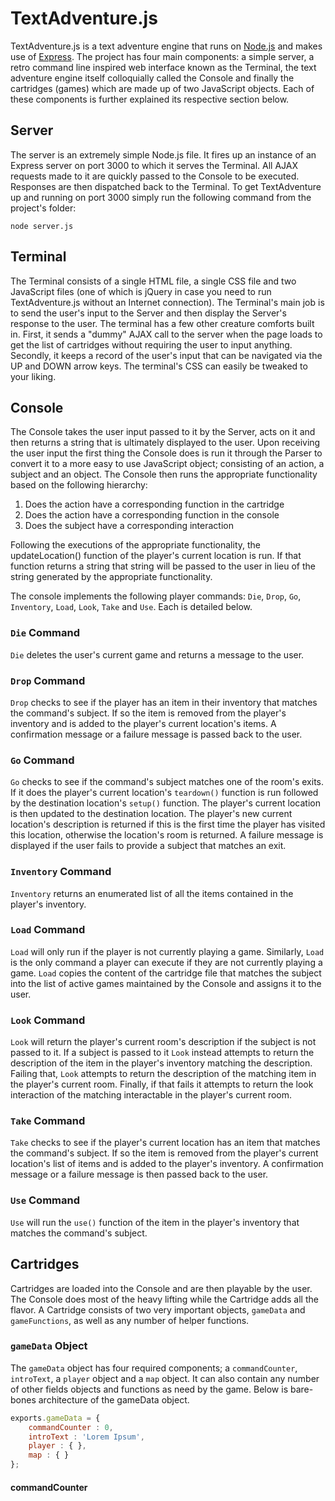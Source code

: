 # TextAdventure.js

TextAdventure.js is a text adventure engine that runs on [Node.js](http://nodejs.org/) and makes use of [Express](http://expressjs.com/). The project has four main components: a simple server, a retro command line inspired web interface known as the Terminal, the text adventure engine itself colloquially called the Console and finally the cartridges (games) which are made up of two JavaScript objects. Each of these components is further explained its respective section below.

## Server

The server is an extremely simple Node.js file. It fires up an instance of an Express server on port 3000 to which it serves the Terminal. All AJAX requests made to it are quickly passed to the Console to be executed. Responses are then dispatched back to the Terminal. To get TextAdventure up and running on port 3000 simply run the following command from the project's folder:

```
node server.js
```

## Terminal

The Terminal consists of a single HTML file, a single CSS file and two JavaScript files (one of which is jQuery in case you need to run TextAdventure.js without an Internet connection). The Terminal's main job is to send the user's input to the Server and then display the Server's response to the user. The terminal has a few other creature comforts built in. First, it sends a "dummy" AJAX call to the server when the page loads to get the list of cartridges without requiring the user to input anything. Secondly, it keeps a record of the user's input that can be navigated via the UP and DOWN arrow keys. The terminal's CSS can easily be tweaked to your liking.

## Console

The Console takes the user input passed to it by the Server, acts on it and then returns a string that is ultimately displayed to the user. Upon receiving the user input the first thing the Console does is run it through the Parser to convert it to a more easy to use JavaScript object; consisting of an action, a subject and an object. The Console then runs the appropriate functionality based on the following hierarchy:

1. Does the action have a corresponding function in the cartridge
2. Does the action have a corresponding function in the console
3. Does the subject have a corresponding interaction

Following the executions of the appropriate functionality, the updateLocation() function of the player's current location is run. If that function returns a string that string will be passed to the user in lieu of the string generated by the appropriate functionality.

The console implements the following player commands: `Die`, `Drop`, `Go`, `Inventory`, `Load`, `Look`, `Take` and `Use`. Each is detailed below.

### `Die` Command

`Die` deletes the user's current game and returns a message to the user.

### `Drop` Command

`Drop` checks to see if the player has an item in their inventory that matches the command's subject. If so the item is removed from the player's inventory and is added to the player's current location's items. A confirmation message or a failure message is passed back to the user.

### `Go` Command

`Go` checks to see if the command's subject matches one of the room's exits. If it does the player's current location's `teardown()` function is run followed by the destination location's `setup()` function. The player's current location is then updated to the destination location. The player's new current location's description is returned if this is the first time the player has visited this location, otherwise the location's room is returned. A failure message is displayed if the user fails to provide a subject that matches an exit.

### `Inventory` Command

`Inventory` returns an enumerated list of all the items contained in the player's inventory.

### `Load` Command

`Load` will only run if the player is not currently playing a game. Similarly, `Load` is the only command a player can execute if they are not currently playing a game. `Load` copies the content of the cartridge file that matches the subject into the list of active games maintained by the Console and assigns it to the user.

### `Look` Command

`Look` will return the player's current room's description if the subject is not passed to it. If a subject is passed to it `Look` instead attempts to return the description of the item in the player's inventory matching the description. Failing that, `Look` attempts to return the description of the matching item in the player's current room. Finally, if that fails it attempts to return the look interaction of the matching interactable in the player's current room. 

### `Take` Command

`Take` checks to see if the player's current location has an item that matches the command's subject. If so the item is removed from the player's current location's list of items and is added to the player's inventory. A confirmation message or a failure message is then passed back to the user.

### `Use` Command

`Use` will run the `use()` function of the item in the player's inventory that matches the command's subject.

## Cartridges

Cartridges are loaded into the Console and are then playable by the user. The Console does most of the heavy lifting while the Cartridge adds all the flavor. A Cartridge consists of two very important objects, `gameData` and `gameFunctions`, as well as any number of helper functions.

### `gameData` Object

The `gameData` object has four required components; a `commandCounter`, `introText`, a `player` object and a `map` object. It can also contain any number of other fields objects and functions as need by the game. Below is bare-bones architecture of the gameData object.

```javaScript
exports.gameData = {
	commandCounter : 0,
	introText : 'Lorem Ipsum',
	player : { },
	map : {	}
};
```

#### commandCounter

